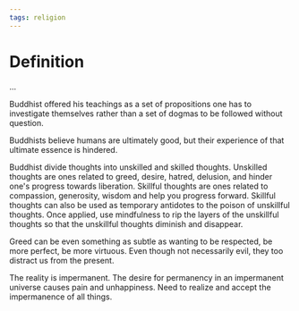 ```yaml
---
tags: religion
---
```


# Definition

...

Buddhist offered his teachings as a set of propositions one has to investigate themselves rather than a set of dogmas to be followed without question.

Buddhists believe humans are ultimately good, but their experience of that ultimate essence is hindered.

Buddhist divide thoughts into unskilled and skilled thoughts. Unskilled thoughts are ones related to greed, desire, hatred, delusion, and hinder one's progress towards liberation. Skillful thoughts are ones related to compassion, generosity, wisdom and help you progress forward. Skillful thoughts can also be used as temporary antidotes to the poison of unskillful thoughts. Once applied, use mindfulness to rip the layers of the unskillful thoughts so that the unskillful thoughts diminish and disappear.

Greed can be even something as subtle as wanting to be respected, be more perfect, be more virtuous. Even though not necessarily evil, they too distract us from the present.

The reality is impermanent. The desire for permanency in an impermanent universe causes pain and unhappiness. Need to realize and accept the impermanence of all things.
